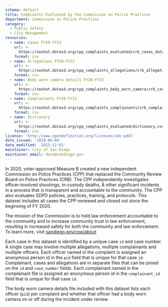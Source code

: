 ```yaml
---
schema: default
title: Complaints Evaluated by the Commission on Police Practices 
department: Commission on Police Practices
category:
  - Public Safety
  - City Management
resources:
  - name: Cases FY20-FY23
    url: >-
      https://seshat.datasd.org/cpp_complaints_evaluated/crb_cases_datasd.csv
    format: csv
  - name: Allegations FY20-FY23
    url: >-
      https://seshat.datasd.org/cpp_complaints_allegations/crb_allegations_datasd.csv
    format: csv
  - name: Body worn camera details FY20-FY23
    url: >-
      https://seshat.datasd.org/cpp_complaints_body_worn_camera/crb_cases_bwc_datasd.csv
    format: csv
  - name: Complainants FY20-FY23
    url: >-
      https://seshat.datasd.org/cpp_complaints_complainants/crb_complainants_datasd.csv
    format: csv
  - name: Dictionary
    url: >-
      https://seshat.datasd.org/cpp_complaints_evaluated/dictionary.csv
    format: csv
license: 'http://www.opendefinition.org/licenses/odc-pddl'
date_issued: '2019-09-04'
date_modified: '2023-12-01'
maintainer: City of San Diego
maintainer_email: data@sandiego.gov
---
```

In 2020, voter-approved Measure B created a new independent Commission on Police Practices (CPP) that replaced the Community Review Board on Police Practices (CRB). The CPP independently investigates officer-involved shootings, in-custody deaths, & other significant incidents in a process that is transparent and accountable to the community. The CPP also evaluates SDPD policies, practices, training, and protocols. This dataset includes all cases the CPP reviewed and closed out since the beginning of FY 2020.

<!--more-->

The mission of the Commission is to hold law enforcement accountable to the community and to increase community trust in law enforcement, resulting in increased safety for both the community and law enforcement. To learn more, visit [sandiego.gov/cpp/about](https://www.sandiego.gov/cpp/about)

Each case in this dataset is identified by a unique case `id` and case number. A single case may involve multiple allegations, multiple complainants and multiple officers. Each officer named in the complaint is assigned an anonymous person id in the `pid` field that is unique for that case `id`. Complainant, cases and allegations are in separate files that can be joined on the `id` and `case_number` fields. Each complainant named in the complainant file is assigned an anonymous person id in the `complainant_id` field that is unique for that case `id`.

The body worn camera details file included with this dataset lists each officer (`pid`) per complaint and whether that officer had a body worn camera on or off during the incident under review.